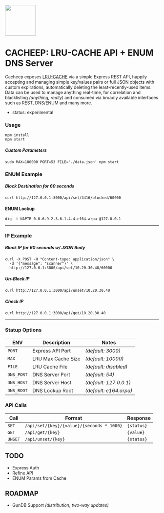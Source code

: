 <img src="https://cdn.pixabay.com/photo/2014/04/03/11/59/sheep-312776_960_720.png" width=100 />

# CACHEEP: LRU-CACHE API + ENUM DNS Server

Cacheep exposes [LRU-CACHE](https://www.npmjs.com/package/lru-cache) via a simple Express REST API, happily accepting and managing simple key/values pairs or full JSON objects with custom expirations, automatically deleting the least-recently-used items. Data can be used to manage anything real-time, for correlation and blacklisting _(anything, really)_ and consumed via broadly available interfaces such as REST, DNS/ENUM and many more.

* status: experimental

### Usage
```
npm install
npm start
```
##### Custom Parameters
```
sudo MAX=100000 PORT=53 FILE='./data.json' npm start
```


### ENUM Example
##### Block Destination for 60 seconds
```
curl http://127.0.0.1:3000/api/set/4416/blocked/60000
```
#### ENUM Lookup
```
dig -t NAPTR 0.0.6.9.2.3.6.1.4.4.e164.arpa @127.0.0.1
```
---------

### IP Example

##### Block IP for 60 seconds w/ JSON Body
```
curl -X POST -H "Content-type: application/json" \
  -d '{"message": "scanner"}' \
  http://127.0.0.1:3000/api/set/10.20.30.40/60000
  ```
##### Un-Block IP
```
curl http://127.0.0.1:3000/api/unset/10.20.30.40
```
##### Check IP
```
curl http://127.0.0.1:3000/api/get/10.20.30.40
```

---------

### Statup Options

| ENV  	    | Description  	| Notes  |
|---	           |---	  |---  |
| ```PORT```     | Express API Port   | _(default: 3000)_      |
| ```MAX```      | LRU Max Cache Size | _(default: 10000)_     |
| ```FILE```     | LRU Cache File     | _(default: disabled)_  |
| ```DNS_PORT``` | DNS Server Port    | _(default: 54)_        |
| ```DNS_HOST``` | DNS Server Host    | _(default: 127.0.0.1)_ |
| ```DNS_ROOT``` | DNS Lookup Root    | _(default: e164.arpa)_ |


### API Calls

| Call  	    | Format  	| Response  |
|---	    |---	|---  |
| ```SET```  	  | ```/api/set/{key}/{value}/{seconds * 1000}```  	| ```{status}``` |
| ```GET```  	  | ```/api/get/{key}```  	| ```{value}``` |
| ```UNSET```  	| ```/api/unset/{key}```  	| ```{status}``` |





## TODO

* Express Auth
* Refine API
* ENUM Params from Cache

## ROADMAP 

* GunDB Support _(distribution, two-way updates)_
